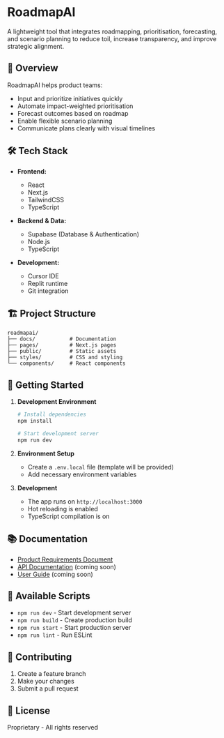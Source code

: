 # RoadmapAI

A lightweight tool that integrates roadmapping, prioritisation, forecasting, and scenario planning to reduce toil, increase transparency, and improve strategic alignment.

## 🚀 Overview

RoadmapAI helps product teams:
- Input and prioritize initiatives quickly
- Automate impact-weighted prioritisation
- Forecast outcomes based on roadmap
- Enable flexible scenario planning
- Communicate plans clearly with visual timelines

## 🛠️ Tech Stack

- **Frontend:**
  - React
  - Next.js
  - TailwindCSS
  - TypeScript

- **Backend & Data:**
  - Supabase (Database & Authentication)
  - Node.js
  - TypeScript

- **Development:**
  - Cursor IDE
  - Replit runtime
  - Git integration

## 🏗️ Project Structure

```
roadmapai/
├── docs/           # Documentation
├── pages/          # Next.js pages
├── public/         # Static assets
├── styles/         # CSS and styling
└── components/     # React components
```

## 🚦 Getting Started

1. **Development Environment**
   ```bash
   # Install dependencies
   npm install

   # Start development server
   npm run dev
   ```

2. **Environment Setup**
   - Create a `.env.local` file (template will be provided)
   - Add necessary environment variables

3. **Development**
   - The app runs on `http://localhost:3000`
   - Hot reloading is enabled
   - TypeScript compilation is on

## 📚 Documentation

- [Product Requirements Document](./docs/PRD.md)
- [API Documentation](./docs/API.md) (coming soon)
- [User Guide](./docs/USER_GUIDE.md) (coming soon)

## 🔧 Available Scripts

- `npm run dev` - Start development server
- `npm run build` - Create production build
- `npm run start` - Start production server
- `npm run lint` - Run ESLint

## 🤝 Contributing

1. Create a feature branch
2. Make your changes
3. Submit a pull request

## 📝 License

Proprietary - All rights reserved
